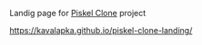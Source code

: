 Landig page for [Piskel Clone](https://github.com/kavalapka/piskel-clone) project

https://kavalapka.github.io/piskel-clone-landing/

